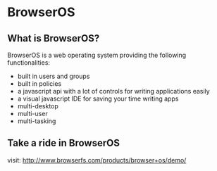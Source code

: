 # BrowserOS

## What is BrowserOS?

BrowserOS is a web operating system providing the following functionalities:

- built in users and groups
- built in policies
- a javascript api with a lot of controls for writing applications easily
- a visual javascript IDE for saving your time writing apps
- multi-desktop
- multi-user
- multi-tasking

## Take a ride in BrowserOS

visit: http://www.browserfs.com/products/browser+os/demo/